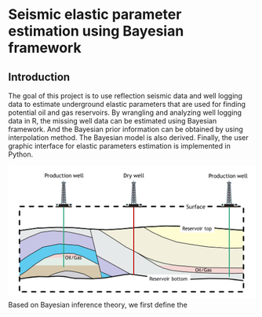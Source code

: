 # Seismic elastic parameter estimation using Bayesian framework

## Introduction
<p>The goal of this project is to use reflection seismic data and well logging data to estimate underground elastic parameters that are used for finding potential oil and gas reservoirs. By wrangling and analyzing well logging data in R, the missing well data can be estimated using Bayesian framework. And the Bayesian prior information can be obtained by using interpolation method. The Bayesian model is also derived. Finally, the user graphic interface for elastic parameters estimation is implemented in Python.


</p>

<img src="usr/fig1.png" alt="Figure 1" width="700"/>
Based on Bayesian inference theory, we first define the

